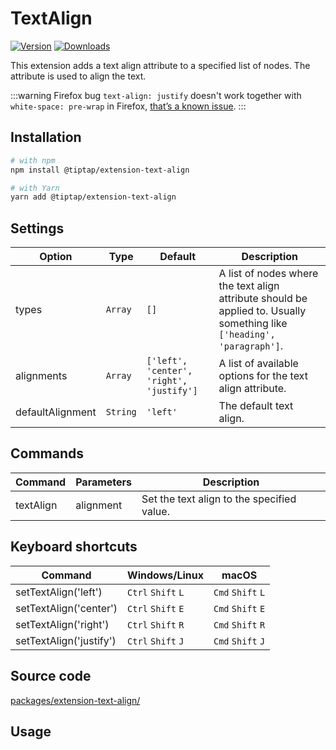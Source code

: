 # TextAlign
[![Version](https://img.shields.io/npm/v/@tiptap/extension-text-align.svg?label=version)](https://www.npmjs.com/package/@tiptap/extension-text-align)
[![Downloads](https://img.shields.io/npm/dm/@tiptap/extension-text-align.svg)](https://npmcharts.com/compare/@tiptap/extension-text-align?minimal=true)

This extension adds a text align attribute to a specified list of nodes. The attribute is used to align the text.

:::warning Firefox bug
`text-align: justify` doesn't work together with `white-space: pre-wrap` in Firefox, [that’s a known issue](https://bugzilla.mozilla.org/show_bug.cgi?id=1253840).
:::

## Installation
```bash
# with npm
npm install @tiptap/extension-text-align

# with Yarn
yarn add @tiptap/extension-text-align
```

## Settings
| Option           | Type     | Default                                  | Description                                                                                                             |
| ---------------- | -------- | ---------------------------------------- | ----------------------------------------------------------------------------------------------------------------------- |
| types            | `Array`  | `[]`                                     | A list of nodes where the text align attribute should be applied to. Usually something like `['heading', 'paragraph']`. |
| alignments       | `Array`  | `['left', 'center', 'right', 'justify']` | A list of available options for the text align attribute.                                                               |
| defaultAlignment | `String` | `'left'`                                 | The default text align.                                                                                                 |

## Commands
| Command   | Parameters | Description                                |
| --------- | ---------- | ------------------------------------------ |
| textAlign | alignment  | Set the text align to the specified value. |

## Keyboard shortcuts
| Command                 | Windows/Linux                | macOS                       |
| ----------------------- | ---------------------------- | --------------------------- |
| setTextAlign('left')    | `Ctrl`&nbsp;`Shift`&nbsp;`L` | `Cmd`&nbsp;`Shift`&nbsp;`L` |
| setTextAlign('center')  | `Ctrl`&nbsp;`Shift`&nbsp;`E` | `Cmd`&nbsp;`Shift`&nbsp;`E` |
| setTextAlign('right')   | `Ctrl`&nbsp;`Shift`&nbsp;`R` | `Cmd`&nbsp;`Shift`&nbsp;`R` |
| setTextAlign('justify') | `Ctrl`&nbsp;`Shift`&nbsp;`J` | `Cmd`&nbsp;`Shift`&nbsp;`J` |

## Source code
[packages/extension-text-align/](https://github.com/ueberdosis/tiptap/blob/main/packages/extension-text-align/)

## Usage
<tiptap-demo name="Extensions/TextAlign"></tiptap-demo>
